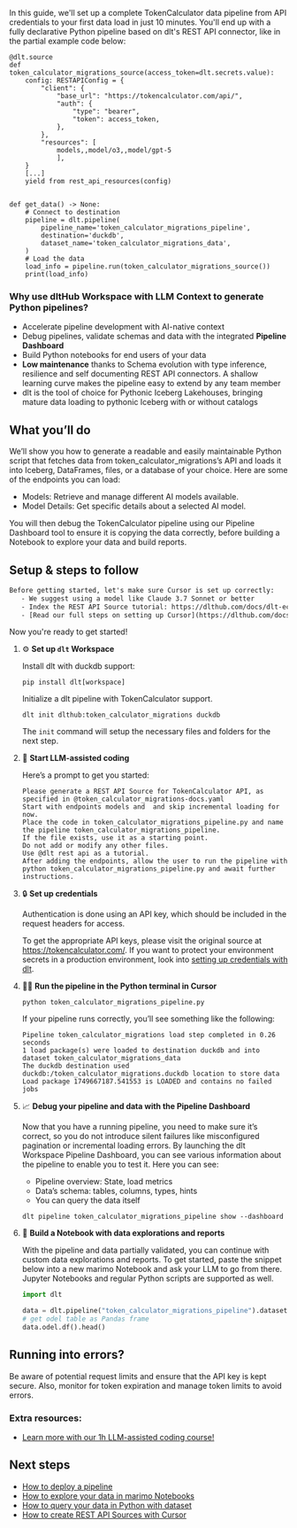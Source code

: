 In this guide, we'll set up a complete TokenCalculator data pipeline from API credentials to your first data load in just 10 minutes. You'll end up with a fully declarative Python pipeline based on dlt's REST API connector, like in the partial example code below:

```python-outcome
@dlt.source
def token_calculator_migrations_source(access_token=dlt.secrets.value):
    config: RESTAPIConfig = {
        "client": {
            "base_url": "https://tokencalculator.com/api/",
            "auth": {
                "type": "bearer",
                "token": access_token,
            },
        },
        "resources": [
            models,,model/o3,,model/gpt-5
            ],
    }
    [...]
    yield from rest_api_resources(config)


def get_data() -> None:
    # Connect to destination
    pipeline = dlt.pipeline(
        pipeline_name='token_calculator_migrations_pipeline',
        destination='duckdb',
        dataset_name='token_calculator_migrations_data', 
    )
    # Load the data
    load_info = pipeline.run(token_calculator_migrations_source())
    print(load_info) 
```

### Why use dltHub Workspace with LLM Context to generate Python pipelines?

- Accelerate pipeline development with AI-native context
- Debug pipelines, validate schemas and data with the integrated **Pipeline Dashboard**
- Build Python notebooks for end users of your data
- **Low maintenance** thanks to Schema evolution with type inference, resilience and self documenting REST API connectors. A shallow learning curve makes the pipeline easy to extend by any team member
- dlt is the tool of choice for Pythonic Iceberg Lakehouses, bringing mature data loading to pythonic Iceberg with or without catalogs

## What you’ll do

We’ll show you how to generate a readable and easily maintainable Python script that fetches data from token_calculator_migrations’s API and loads it into Iceberg, DataFrames, files, or a database of your choice. Here are some of the endpoints you can load:

- Models: Retrieve and manage different AI models available.
- Model Details: Get specific details about a selected AI model.

You will then debug the TokenCalculator pipeline using our Pipeline Dashboard tool to ensure it is copying the data correctly, before building a Notebook to explore your data and build reports.

## Setup & steps to follow

```default
Before getting started, let's make sure Cursor is set up correctly:
   - We suggest using a model like Claude 3.7 Sonnet or better
   - Index the REST API Source tutorial: https://dlthub.com/docs/dlt-ecosystem/verified-sources/rest_api/ and add it to context as **@dlt rest api**
   - [Read our full steps on setting up Cursor](https://dlthub.com/docs/dlt-ecosystem/llm-tooling/cursor-restapi#23-configuring-cursor-with-documentation)
```

Now you're ready to get started!

1. ⚙️ **Set up `dlt` Workspace**
    
    Install dlt with duckdb support:
    ```shell
    pip install dlt[workspace]
    ```

    Initialize a dlt pipeline with TokenCalculator support.
    ```shell
    dlt init dlthub:token_calculator_migrations duckdb
    ```

    The `init` command will setup the necessary files and folders for the next step.
    
2. 🤠 **Start LLM-assisted coding**
    
    Here’s a prompt to get you started:
    
    ```prompt
    Please generate a REST API Source for TokenCalculator API, as specified in @token_calculator_migrations-docs.yaml 
    Start with endpoints models and  and skip incremental loading for now. 
    Place the code in token_calculator_migrations_pipeline.py and name the pipeline token_calculator_migrations_pipeline. 
    If the file exists, use it as a starting point. 
    Do not add or modify any other files. 
    Use @dlt rest api as a tutorial. 
    After adding the endpoints, allow the user to run the pipeline with python token_calculator_migrations_pipeline.py and await further instructions.
    ```

    
3. 🔒 **Set up credentials** 
    
    Authentication is done using an API key, which should be included in the request headers for access.
    
    To get the appropriate API keys, please visit the original source at https://tokencalculator.com/.
    If you want to protect your environment secrets in a production environment, look into [setting up credentials with dlt](https://dlthub.com/docs/walkthroughs/add_credentials).
    
4. 🏃‍♀️ **Run the pipeline in the Python terminal in Cursor**
    
    ```shell
    python token_calculator_migrations_pipeline.py
    ```
    
    If your pipeline runs correctly, you’ll see something like the following:
    
    ```shell
    Pipeline token_calculator_migrations load step completed in 0.26 seconds
    1 load package(s) were loaded to destination duckdb and into dataset token_calculator_migrations_data
    The duckdb destination used duckdb:/token_calculator_migrations.duckdb location to store data
    Load package 1749667187.541553 is LOADED and contains no failed jobs
    ```
    
5. 📈 **Debug your pipeline and data with the Pipeline Dashboard**

    Now that you have a running pipeline, you need to make sure it’s correct, so you do not introduce silent failures like misconfigured pagination or incremental loading errors. By launching the dlt Workspace Pipeline Dashboard, you can see various information about the pipeline to enable you to test it. Here you can see:
    - Pipeline overview: State, load metrics
    - Data’s schema: tables, columns, types, hints
    - You can query the data itself
    
    ```shell
    dlt pipeline token_calculator_migrations_pipeline show --dashboard
    ```
    
6. 🐍 **Build a Notebook with data explorations and reports**

    With the pipeline and data partially validated, you can continue with custom data explorations and reports. To get started, paste the snippet below into a new marimo Notebook and ask your LLM to go from there. Jupyter Notebooks and regular Python scripts are supported as well.

    
    ```python
    import dlt

   data = dlt.pipeline("token_calculator_migrations_pipeline").dataset()
   # get odel table as Pandas frame
   data.odel.df().head()
    ```

## Running into errors?

Be aware of potential request limits and ensure that the API key is kept secure. Also, monitor for token expiration and manage token limits to avoid errors.

### Extra resources:

- [Learn more with our 1h LLM-assisted coding course!](https://www.youtube.com/watch?v=GGid70rnJuM)

## Next steps

- [How to deploy a pipeline](https://dlthub.com/docs/walkthroughs/deploy-a-pipeline)
- [How to explore your data in marimo Notebooks](https://dlthub.com/docs/general-usage/dataset-access/marimo)
- [How to query your data in Python with dataset](https://dlthub.com/docs/general-usage/dataset-access/dataset)
- [How to create REST API Sources with Cursor](https://dlthub.com/docs/dlt-ecosystem/llm-tooling/cursor-restapi)